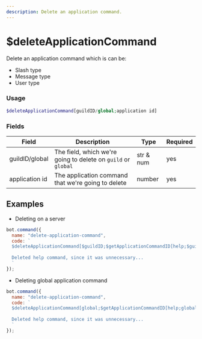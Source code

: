 ```yaml
---
description: Delete an application command.
---
```


# $deleteApplicationCommand

Delete an application command which is can be:

* Slash type
* Message type
* User type

### Usage

```php
$deleteApplicationCommand[guildID/global;application id]
```

### Fields

| Field          | Description                                                   | Type      | Required |
| -------------- | ------------------------------------------------------------- | --------- | -------- |
| guildID/global | The field, which we're going to delete on `guild` or `global` | str & num | yes      |
| application id | The application command that we're going to delete            | number    | yes      |

## Examples

* Deleting on a server

```javascript
bot.command({
  name: "delete-application-command",
  code: `
  $deleteApplicationCommand[$guildID;$getApplicationCommandID[help;$guildID]]
  
  Deleted help command, since it was unnecessary...
  `
});
```

* Deleting global application command

```javascript
bot.command({
  name: "delete-application-command",
  code: `
  $deleteApplicationCommand[global;$getApplicationCommandID[help;global]]
  
  Deleted help command, since it was unnecessary...
  `
});
```
